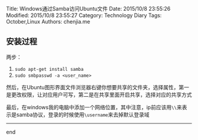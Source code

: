 Title: Windows通过Samba访问Ubuntu文件
Date: 2015/10/8 23:55:26 
Modified: 2015/10/8 23:55:27 
Category: Technology Diary
Tags: October,Linux
Authors: chenjia.me

## 安装过程 ##

两步：

1. `sudo apt-get install samba`
2. `sudo smbpasswd -a <user_name>`

然后，在Ubuntu图形界面文件浏览器右键你想要共享的文件夹，选择属性，第一是更改权限，让对应用户可写，第二是在共享里面开启共享，选择对应的共享方式

最后，在windows我的电脑中添加一个网络位置，其中注意，ip前应该用`\\`来表示是samba协议，登录的时候使用`\username`来去掉默认登录域

----
end